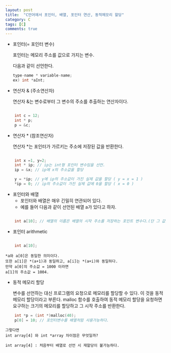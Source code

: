 ```yaml
---
layout: post
title:  "C언어에서 포인터, 배열, 포인터 연산, 동적메모리 할당"
category: C
tags: [C]
comments: true
---
```


- 포인터(= 포인터 변수)

    포인터는 메모리 주소를 값으로 가지는 변수.

    다음과 같이 선언한다.

    ```c
    type-name * variable-name;
    ex) int *aInt;
    ```

    
    
- 연산자 & (주소연산자)

    연산자 &는 변수로부터 그 변수의 주소를 추출하는 연산자이다.
```c

    int c = 12;
    int * p;
    p = &c;

```



- 연산자 * (참조연산자)

    연산자 *는 포인터가 가르키는 주소에 저장된 값을 반환한다.
```c

    int x =1, y=2;
    int * ip; // ip는 int형 포인터 변수임을 선언.
    ip = &x; // ip에 x의 주소값을 할당

    y = *ip; // y에 ip의 주소값이 가진 실제 값을 할당 ( y = x = 1 )
    *ip = 0; // ip의 주소값이 가진 실제 값에 0을 할당 ( x = 0 )

```



- 포인터와 배열
  - 포인터와 배열은 매우 긴밀히 연관되어 있다.
  - 예를 들어 다음과 같이 선언된 배열 a가 있다고 하자.

```c 

    int a[10]; // 배열의 이름은 배열의 시작 주소를 저장하는 포인트 변수다.(단 그 값을 변경할 수 없다)

```



- 포인터 arithmetic

```c

    int a[10];

```
    *a와 a[0]은 동일한 의미이다.
    또한 a[1]은 *(a+1)과 동일하고, a[i]는 *(a+i)와 동일하다.
    만약 a[0]의 주소값 = 1000 이라면
    a[1]의 주소값 = 1004.




- 동적 메모리 할당

    변수를 선언하는 대신 프로그램의 요청으로 메모리를 할당할 수 있다.
    이 것을 동적 메모리 할당이라고 부른다.
    malloc 함수를 호출하여 동적 메모리 할당을 요청하면 요구하는 크기의 메모리를 할당하고 
    그 시작 주소를 반환한다.
``` c
    int *p = (int *)malloc(40); 
    p[0] = 10; // 포인터변수를 배열처럼 사용가능하다.
```
    그렇다면 
    int array[4] 와 int *array 차이점은 무엇일까?
    
    int array[4] : 처음부터 배열로 선언 시 재할당이 불가능하다.

